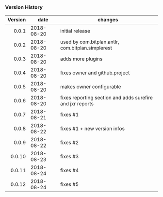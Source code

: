 ### Version History
| Version | date | changes
| ------: | --------- | -----------------
| 0.0.1 | 2018-08-20 | initial release
| 0.0.2 | 2018-08-20 | used by com.bitplan.antlr, com.bitplan.simplerest
| 0.0.3 | 2018-08-20 | adds more plugins 
| 0.0.4 | 2018-08-20 | fixes owner and github.project
| 0.0.5 | 2018-08-20 | makes owner configurable 
| 0.0.6 | 2018-08-20 | fixes reporting section and adds surefire and jxr reports
| 0.0.7 | 2018-08-21 | fixes #1
|  0.0.8 | 2018-08-22 | fixes #1 + new version infos
|  0.0.9 | 2018-08-22 | fixes #2
| 0.0.10 | 2018-08-23  | fixes #3
| 0.0.11 | 2018-08-24  | fixes #4
| 0.0.12 | 2018-08-24  | fixes #5
